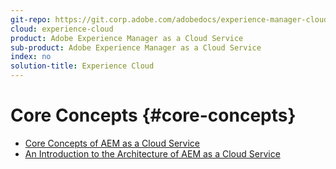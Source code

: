 ```yaml
---
git-repo: https://git.corp.adobe.com/adobedocs/experience-manager-cloud-service.en
cloud: experience-cloud
product: Adobe Experience Manager as a Cloud Service
sub-product: Adobe Experience Manager as a Cloud Service
index: no
solution-title: Experience Cloud
---
```


# Core Concepts {#core-concepts}

+ [Core Concepts of AEM as a Cloud Service](home.md)
+ [An Introduction to the Architecture of AEM as a Cloud Service](/help/core-concepts/architecture.md)